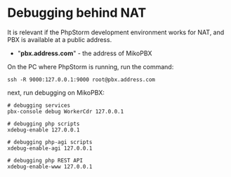 # Debugging behind NAT

It is relevant if the PhpStorm development environment works for NAT, and PBX is available at a public address.

* "**pbx.address.com**" - the address of MikoPBX&#x20;

On the PC where PhpStorm is running, run the command:

```
ssh -R 9000:127.0.0.1:9000 root@pbx.address.com
```

next, run debugging on MikoPBX:

```
# debugging services
pbx-console debug WorkerCdr 127.0.0.1

# debugging php scripts
xdebug-enable 127.0.0.1

# debugging php-agi scripts
xdebug-enable-agi 127.0.0.1

# debugging php REST API
xdebug-enable-www 127.0.0.1
```
